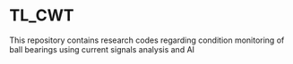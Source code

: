 # TL_CWT
This repository contains research codes regarding condition monitoring of ball bearings using current signals analysis and AI
